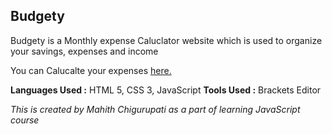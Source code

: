 ## Budgety

Budgety is a Monthly expense Caluclator website which is used to organize your savings, expenses and income 


You can Calucalte your expenses [here.](https://mahithchigurupati.github.io/Budgety/)

**Languages Used :** HTML 5, CSS 3, JavaScript
**Tools Used :** Brackets Editor


*This is created by Mahith Chigurupati as a part of learning JavaScript course* 

